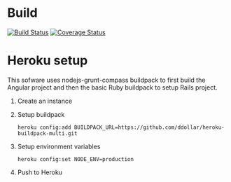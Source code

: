 # Build

[![Build Status](https://travis-ci.org/Absor/bookshelf.svg?branch=master)](https://travis-ci.org/Absor/bookshelf)
[![Coverage Status](https://coveralls.io/repos/Absor/bookshelf/badge.png?branch=master)](https://coveralls.io/r/Absor/bookshelf?branch=master)

# Heroku setup

This sofware uses nodejs-grunt-compass buildpack to first build the Angular project and then the basic Ruby buildpack to setup Rails project.

1. Create an instance
2. Setup buildpack

    ```
    heroku config:add BUILDPACK_URL=https://github.com/ddollar/heroku-buildpack-multi.git
    ```

3. Setup environment variables

    ```
    heroku config:set NODE_ENV=production
    ```

4. Push to Heroku